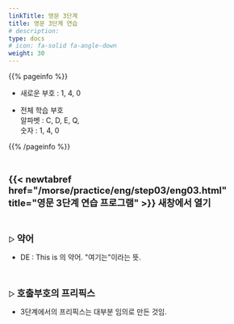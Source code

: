 ```yaml
---
linkTitle: 영문 3단계
title: 영문 3단계 연습
# description: 
type: docs
# icon: fa-solid fa-angle-down
weight: 30
---
```


{{% pageinfo %}}

* 새로운 부호 : 1, 4, 0

* 전체 학습 부호<br>
알파벳 : C, D, E, Q,<br>
숫자 : 1, 4, 0<br>

{{% /pageinfo %}}

<br>

<b><span style="font-size:130%">{{< newtabref href="/morse/practice/eng/step03/eng03.html" title="영문 3단계 연습 프로그램" >}} 새창에서 열기</span></b>

<br>

▷ <b><span style="font-size:130%">약어</span></b>
- DE : This is 의 약어. "여기는"이라는 뜻.<br>
<br><br>

▷ <b><span style="font-size:130%">호출부호의 프리픽스</span></b>
- 3단계에서의 프리픽스는 대부분 임의로 만든 것임.


